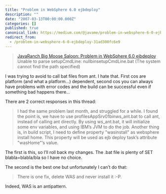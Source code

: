 ```yaml
---
title: "Problem in WebSphere 6.0 ejbdeploy"
description: ""
date: "2007-03-13T00:00:00.000Z"
categories: []
published: true
canonical_link: https://medium.com/@javame/problem-in-websphere-6-0-ejbdeploy-31ad300fc6e9
redirect_from:
  - /problem-in-websphere-6-0-ejbdeploy-31ad300fc6e9
---
```


> [JavaRanch Big Moose Saloon: Problem in WebSphere 6.0 ejbdeploy](http://saloon.javaranch.com/cgi-bin/ubb/ultimatebb.cgi?ubb=get_topic&f=46&t=007716)  
> Unable to parse setupCmdLine: nullbinsetupCmdLine.bat (The system cannot find the path specified)

I was trying to avoid to call bat files from ant. I hate that. First cos are platform (and what a platform…) dependent, second cos you can always have problems with error codes and the build can be successful even if something bad happens there…

There are 2 correct responses in this thread:

> I had the same problem last month, and struggled for a while. I found the point is, we have to use profilesAppSrv01binws\_ant.bat to call ant, instead of calling ant directly. By using ws\_ant.bat, it will initialize some env variables, and using IBM’s JVM to do the job. Another thing is, in build script, I need to define property "wasinstall" as websphere install home. This property will be used as ejb deploy task’s attribute "wasHome"’s value.

The first is this, so I’ll roll back my changes. The .bat file is plenty of SET blabla=blabla/bla so I have no choice.

The second is the best one but unfortunately I can’t do that:

> There is one fix, delete WAS and never install it :-P.

Indeed, WAS is an antipattern.
